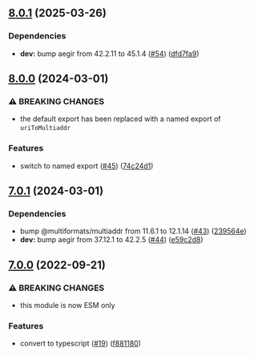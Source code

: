 ## [8.0.1](https://github.com/multiformats/js-uri-to-multiaddr/compare/v8.0.0...v8.0.1) (2025-03-26)

### Dependencies

* **dev:** bump aegir from 42.2.11 to 45.1.4 ([#54](https://github.com/multiformats/js-uri-to-multiaddr/issues/54)) ([dfd7fa9](https://github.com/multiformats/js-uri-to-multiaddr/commit/dfd7fa922369306aec0370a07b5fa53596531e72))

## [8.0.0](https://github.com/multiformats/js-uri-to-multiaddr/compare/v7.0.1...v8.0.0) (2024-03-01)


### ⚠ BREAKING CHANGES

* the default export has been replaced with a named export of `uriToMultiaddr`

### Features

* switch to named export ([#45](https://github.com/multiformats/js-uri-to-multiaddr/issues/45)) ([74c24d1](https://github.com/multiformats/js-uri-to-multiaddr/commit/74c24d185480936e57e93072cd92cc7ae8722268))

## [7.0.1](https://github.com/multiformats/js-uri-to-multiaddr/compare/v7.0.0...v7.0.1) (2024-03-01)


### Dependencies

* bump @multiformats/multiaddr from 11.6.1 to 12.1.14 ([#43](https://github.com/multiformats/js-uri-to-multiaddr/issues/43)) ([239564e](https://github.com/multiformats/js-uri-to-multiaddr/commit/239564ec0a4e46a9f901ff16fcf135c6c5956eeb))
* **dev:** bump aegir from 37.12.1 to 42.2.5 ([#44](https://github.com/multiformats/js-uri-to-multiaddr/issues/44)) ([e59c2d8](https://github.com/multiformats/js-uri-to-multiaddr/commit/e59c2d8964335c64c6938694afa435080e558edd))

## [7.0.0](https://github.com/multiformats/js-uri-to-multiaddr/compare/v6.0.0...v7.0.0) (2022-09-21)


### ⚠ BREAKING CHANGES

* this module is now ESM only

### Features

* convert to typescript ([#19](https://github.com/multiformats/js-uri-to-multiaddr/issues/19)) ([f881180](https://github.com/multiformats/js-uri-to-multiaddr/commit/f881180e6bdf12de9ba55d986ad746c1673e46b3))
